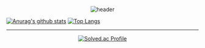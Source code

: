 <div align="center">

  
![header](https://capsule-render.vercel.app/api?type=waving&color=gradient&height=200&section=header&text=👨‍💻HunTeac&fontSize=60&fontColor=ffffff&fontAlign=80)


</div>



[![Anurag's github stats](https://github-readme-stats.vercel.app/api?username=USERID)](https://github.com/anuraghazra/github-readme-stats)
[![Top Langs](https://github-readme-stats.vercel.app/api/top-langs/?username=USERID&layout=compact)](https://github.com/anuraghazra/github-readme-stats)



------------

<div align="center">


  
[![Solved.ac Profile](http://mazassumnida.wtf/api/v2/generate_badge?boj=98cline)](https://solved.ac/98cline/)  

</div>
